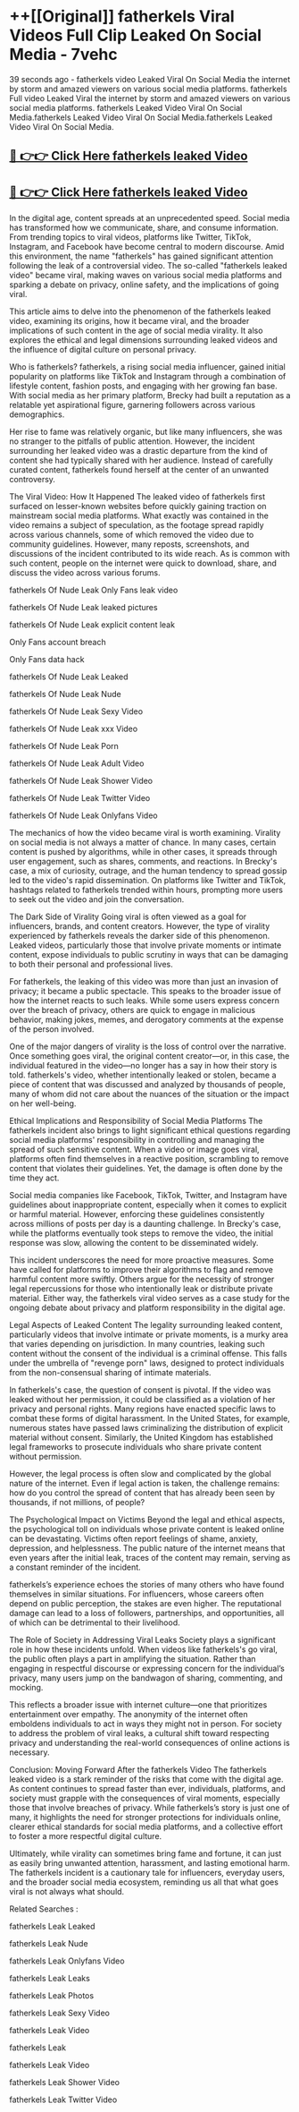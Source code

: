 # ++[[Original]] fatherkels Viral Videos Full Clip Leaked On Social Media - 7vehc<br>

39 seconds ago - fatherkels video Leaked Viral On Social Media the internet by storm and amazed viewers on various social media platforms.
fatherkels Full video Leaked Viral the internet by storm and amazed viewers on various social media platforms. fatherkels Leaked Video Viral On Social Media.fatherkels Leaked Video Viral On Social Media.fatherkels Leaked Video Viral On Social Media.<br>


## [🔴 👉👉 Click Here fatherkels leaked Video ](https://onlyclips.site?title=fatherkels&ref=git)

## [🔴 👉👉 Click Here fatherkels leaked Video ](https://onlyclips.site?title=fatherkels&ref=git)

In the digital age, content spreads at an unprecedented speed. Social media has transformed how we communicate, share, and consume information. From trending topics to viral videos, platforms like Twitter, TikTok, Instagram, and Facebook have become central to modern discourse. Amid this environment, the name "fatherkels" has gained significant attention following the leak of a controversial video. The so-called "fatherkels leaked video" became viral, making waves on various social media platforms and sparking a debate on privacy, online safety, and the implications of going viral.

This article aims to delve into the phenomenon of the fatherkels leaked video, examining its origins, how it became viral, and the broader implications of such content in the age of social media virality. It also explores the ethical and legal dimensions surrounding leaked videos and the influence of digital culture on personal privacy.

Who is fatherkels?
fatherkels, a rising social media influencer, gained initial popularity on platforms like TikTok and Instagram through a combination of lifestyle content, fashion posts, and engaging with her growing fan base. With social media as her primary platform, Brecky had built a reputation as a relatable yet aspirational figure, garnering followers across various demographics.

Her rise to fame was relatively organic, but like many influencers, she was no stranger to the pitfalls of public attention. However, the incident surrounding her leaked video was a drastic departure from the kind of content she had typically shared with her audience. Instead of carefully curated content, fatherkels found herself at the center of an unwanted controversy.

The Viral Video: How It Happened
The leaked video of fatherkels first surfaced on lesser-known websites before quickly gaining traction on mainstream social media platforms. What exactly was contained in the video remains a subject of speculation, as the footage spread rapidly across various channels, some of which removed the video due to community guidelines. However, many reposts, screenshots, and discussions of the incident contributed to its wide reach. As is common with such content, people on the internet were quick to download, share, and discuss the video across various forums.

fatherkels Of Nude Leak Only Fans leak video

fatherkels Of Nude Leak leaked pictures

fatherkels Of Nude Leak explicit content leak

Only Fans account breach

Only Fans data hack

fatherkels Of Nude Leak Leaked

fatherkels Of Nude Leak Nude

fatherkels Of Nude Leak Sexy Video

fatherkels Of Nude Leak xxx Video

fatherkels Of Nude Leak Porn

fatherkels Of Nude Leak Adult Video

fatherkels Of Nude Leak Shower Video

fatherkels Of Nude Leak Twitter Video

fatherkels Of Nude Leak Onlyfans Video

The mechanics of how the video became viral is worth examining. Virality on social media is not always a matter of chance. In many cases, certain content is pushed by algorithms, while in other cases, it spreads through user engagement, such as shares, comments, and reactions. In Brecky's case, a mix of curiosity, outrage, and the human tendency to spread gossip led to the video's rapid dissemination. On platforms like Twitter and TikTok, hashtags related to fatherkels trended within hours, prompting more users to seek out the video and join the conversation.

The Dark Side of Virality
Going viral is often viewed as a goal for influencers, brands, and content creators. However, the type of virality experienced by fatherkels reveals the darker side of this phenomenon. Leaked videos, particularly those that involve private moments or intimate content, expose individuals to public scrutiny in ways that can be damaging to both their personal and professional lives.

For fatherkels, the leaking of this video was more than just an invasion of privacy; it became a public spectacle. This speaks to the broader issue of how the internet reacts to such leaks. While some users express concern over the breach of privacy, others are quick to engage in malicious behavior, making jokes, memes, and derogatory comments at the expense of the person involved.

One of the major dangers of virality is the loss of control over the narrative. Once something goes viral, the original content creator—or, in this case, the individual featured in the video—no longer has a say in how their story is told. fatherkels's video, whether intentionally leaked or stolen, became a piece of content that was discussed and analyzed by thousands of people, many of whom did not care about the nuances of the situation or the impact on her well-being.

Ethical Implications and Responsibility of Social Media Platforms
The fatherkels incident also brings to light significant ethical questions regarding social media platforms' responsibility in controlling and managing the spread of such sensitive content. When a video or image goes viral, platforms often find themselves in a reactive position, scrambling to remove content that violates their guidelines. Yet, the damage is often done by the time they act.

Social media companies like Facebook, TikTok, Twitter, and Instagram have guidelines about inappropriate content, especially when it comes to explicit or harmful material. However, enforcing these guidelines consistently across millions of posts per day is a daunting challenge. In Brecky's case, while the platforms eventually took steps to remove the video, the initial response was slow, allowing the content to be disseminated widely.

This incident underscores the need for more proactive measures. Some have called for platforms to improve their algorithms to flag and remove harmful content more swiftly. Others argue for the necessity of stronger legal repercussions for those who intentionally leak or distribute private material. Either way, the fatherkels viral video serves as a case study for the ongoing debate about privacy and platform responsibility in the digital age.

Legal Aspects of Leaked Content
The legality surrounding leaked content, particularly videos that involve intimate or private moments, is a murky area that varies depending on jurisdiction. In many countries, leaking such content without the consent of the individual is a criminal offense. This falls under the umbrella of "revenge porn" laws, designed to protect individuals from the non-consensual sharing of intimate materials.

In fatherkels's case, the question of consent is pivotal. If the video was leaked without her permission, it could be classified as a violation of her privacy and personal rights. Many regions have enacted specific laws to combat these forms of digital harassment. In the United States, for example, numerous states have passed laws criminalizing the distribution of explicit material without consent. Similarly, the United Kingdom has established legal frameworks to prosecute individuals who share private content without permission.

However, the legal process is often slow and complicated by the global nature of the internet. Even if legal action is taken, the challenge remains: how do you control the spread of content that has already been seen by thousands, if not millions, of people?

The Psychological Impact on Victims
Beyond the legal and ethical aspects, the psychological toll on individuals whose private content is leaked online can be devastating. Victims often report feelings of shame, anxiety, depression, and helplessness. The public nature of the internet means that even years after the initial leak, traces of the content may remain, serving as a constant reminder of the incident.

fatherkels’s experience echoes the stories of many others who have found themselves in similar situations. For influencers, whose careers often depend on public perception, the stakes are even higher. The reputational damage can lead to a loss of followers, partnerships, and opportunities, all of which can be detrimental to their livelihood.

The Role of Society in Addressing Viral Leaks
Society plays a significant role in how these incidents unfold. When videos like fatherkels's go viral, the public often plays a part in amplifying the situation. Rather than engaging in respectful discourse or expressing concern for the individual’s privacy, many users jump on the bandwagon of sharing, commenting, and mocking.

This reflects a broader issue with internet culture—one that prioritizes entertainment over empathy. The anonymity of the internet often emboldens individuals to act in ways they might not in person. For society to address the problem of viral leaks, a cultural shift toward respecting privacy and understanding the real-world consequences of online actions is necessary.

Conclusion: Moving Forward After the fatherkels Video
The fatherkels leaked video is a stark reminder of the risks that come with the digital age. As content continues to spread faster than ever, individuals, platforms, and society must grapple with the consequences of viral moments, especially those that involve breaches of privacy. While fatherkels’s story is just one of many, it highlights the need for stronger protections for individuals online, clearer ethical standards for social media platforms, and a collective effort to foster a more respectful digital culture.

Ultimately, while virality can sometimes bring fame and fortune, it can just as easily bring unwanted attention, harassment, and lasting emotional harm. The fatherkels incident is a cautionary tale for influencers, everyday users, and the broader social media ecosystem, reminding us all that what goes viral is not always what should.

Related Searches :

fatherkels Leak Leaked

fatherkels Leak Nude

fatherkels Leak Onlyfans Video

fatherkels Leak Leaks

fatherkels Leak Photos

fatherkels Leak Sexy Video

fatherkels Leak Video

fatherkels Leak

fatherkels Leak Video

fatherkels Leak Shower Video

fatherkels Leak Twitter Video

